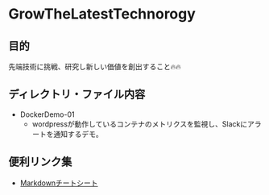 # GrowTheLatestTechnorogy

## 目的
先端技術に挑戦、研究し新しい価値を創出すること🔥🔥

## ディレクトリ・ファイル内容
- DockerDemo-01
  - wordpressが動作しているコンテナのメトリクスを監視し、Slackにアラートを通知するデモ。
## 便利リンク集
- [Markdownチートシート](https://qiita.com/Qiita/items/c686397e4a0f4f11683d)
